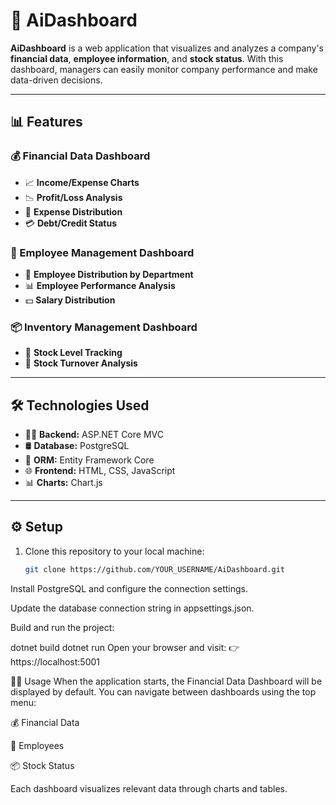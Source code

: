 # 🚀 AiDashboard

**AiDashboard** is a web application that visualizes and analyzes a company's **financial data**, **employee information**, and **stock status**. With this dashboard, managers can easily monitor company performance and make data-driven decisions.

---

## 📊 Features

### 💰 Financial Data Dashboard
- 📈 **Income/Expense Charts**
- 📉 **Profit/Loss Analysis**
- 🧾 **Expense Distribution**
- 💳 **Debt/Credit Status**

### 👥 Employee Management Dashboard
- 🏢 **Employee Distribution by Department**
- 📊 **Employee Performance Analysis**
- 💵 **Salary Distribution**

### 📦 Inventory Management Dashboard
- 📌 **Stock Level Tracking**
- 🔁 **Stock Turnover Analysis**

---

## 🛠️ Technologies Used

- 👨‍💻 **Backend:** ASP.NET Core MVC  
- 🛢️ **Database:** PostgreSQL  
- 🧰 **ORM:** Entity Framework Core  
- 🌐 **Frontend:** HTML, CSS, JavaScript  
- 📊 **Charts:** Chart.js  

---

## ⚙️ Setup

1. Clone this repository to your local machine:
   ```bash
   git clone https://github.com/YOUR_USERNAME/AiDashboard.git

Install PostgreSQL and configure the connection settings.

Update the database connection string in appsettings.json.

Build and run the project:

dotnet build
dotnet run
Open your browser and visit:
👉 https://localhost:5001

🧑‍💻 Usage
When the application starts, the Financial Data Dashboard will be displayed by default. You can navigate between dashboards using the top menu:

💰 Financial Data

👥 Employees

📦 Stock Status

Each dashboard visualizes relevant data through charts and tables.
